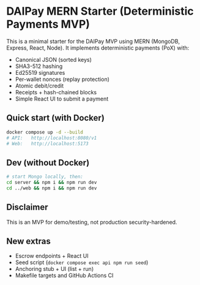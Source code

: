 # DAIPay MERN Starter (Deterministic Payments MVP)

This is a minimal starter for the DAIPay MVP using MERN (MongoDB, Express, React, Node).
It implements deterministic payments (PoX) with:
- Canonical JSON (sorted keys)
- SHA3-512 hashing
- Ed25519 signatures
- Per-wallet nonces (replay protection)
- Atomic debit/credit
- Receipts + hash-chained blocks
- Simple React UI to submit a payment

## Quick start (with Docker)
```bash
docker compose up -d --build
# API:   http://localhost:8080/v1
# Web:   http://localhost:5173
```
## Dev (without Docker)
```bash
# start Mongo locally, then:
cd server && npm i && npm run dev
cd ../web && npm i && npm run dev
```

## Disclaimer
This is an MVP for demo/testing, not production security-hardened.


## New extras
- Escrow endpoints + React UI
- Seed script (`docker compose exec api npm run seed`)
- Anchoring stub + UI (list + run)
- Makefile targets and GitHub Actions CI
